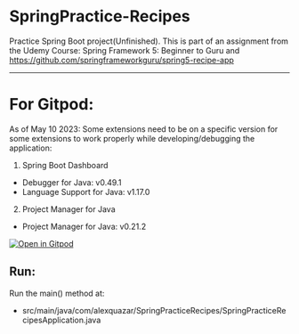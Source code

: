 # SpringPractice-Recipes
Practice Spring Boot project(Unfinished). This is part of an assignment from the Udemy Course: Spring Framework 5: Beginner to Guru and https://github.com/springframeworkguru/spring5-recipe-app

---
 # For Gitpod:

As of May 10 2023: Some extensions need to be on a specific version for some extensions to work properly while developing/debugging the application:

1. Spring Boot Dashboard

- Debugger for Java: v0.49.1
- Language Support for Java: v1.17.0

2. Project Manager for Java
- Project Manager for Java: v0.21.2 

[![Open in Gitpod](https://gitpod.io/button/open-in-gitpod.svg)](https://gitpod.io/#https://github.com/bryanmonterrosa/Spring-pet-clinic)

## Run:
Run the main() method at:
- src/main/java/com/alexquazar/SpringPracticeRecipes/SpringPracticeRecipesApplication.java